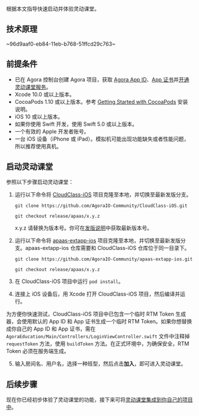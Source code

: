 根据本文指导快速启动并体验灵动课堂。

## 技术原理

~96d9aaf0-eb84-11eb-b768-51ffcd29c763~

<a name="prerequisites"></a>

## 前提条件

-   已在 Agora 控制台创建 Agora 项目，获取 <a href="/cn/Agora%20Platform/get_appid_token#%E8%8E%B7%E5%8F%96-app-id" target="_blank">Agora App ID</a>、<a href="/cn/Agora%20Platform/get_appid_token#%E8%8E%B7%E5%8F%96-app-%E8%AF%81%E4%B9%A6" target="_blank">App 证书</a>并<a href="/cn/agora-class/agora_class_enable?platform=iOS" target="_blank">开通灵动课堂服务</a>。
-   Xcode 10.0 或以上版本。
-   CocoaPods 1.10 或以上版本。参考 [Getting Started with CocoaPods](https://guides.cocoapods.org/using/getting-started.html#getting-started) 安装说明。
-   iOS 10 或以上版本。
-   如果你使用 Swift 开发，使用 Swift 5.0 或以上版本。
-   一个有效的 Apple 开发者账号。
-   一台 iOS 设备（iPhone 或 iPad）。模拟机可能出现功能缺失或者性能问题，所以推荐使用真机。

## 启动灵动课堂

参照以下步骤启动灵动课堂：

1. 运行以下命令将 [CloudClass-iOS](https://github.com/AgoraIO-Community/CloudClass-iOS) 项目克隆至本地，并切换至最新发版分支。

    ```
    git clone https://github.com/AgoraIO-Community/CloudClass-iOS.git
    ```

    ```
    git checkout release/apaas/x.y.z
    ```

    <div class="alert info">x.y.z 请替换为版本号。你可在<a href="/cn/agora-class/release_agora_class_ios?platform=iOS">发版说明</a>中获取最新版本号。</div>

2. 运行以下命令将 [apaas-extapp-ios](https://github.com/AgoraIO-Community/apaas-extapp-ios) 项目克隆至本地，并切换至最新发版分支。apaas-extapp-ios 仓库需要和 CloudClass-iOS 仓库位于同一目录下。

    ```
    git clone https://github.com/AgoraIO-Community/apaas-extapp-ios.git
    ```

    ```
    git checkout release/apaas/x.y.z
    ```

3. 在 CloudClass-iOS 项目中运行 `pod install`。

4. 连接上 iOS 设备后，用 Xcode 打开 CloudClass-iOS 项目，然后编译并运行。

 <div class="alert info">为方便你快速测试，CloudClass-iOS 项目中已包含一个临时 RTM Token 生成器，会使用默认的 App ID 和 App 证书生成一个临时 RTM Token。如果你想替换成你自己的 App ID 和 App 证书，需在 <code>AgoraEducation/Main/Controllers/LoginViewController.swift</code> 文件中注释掉 <code>requestToken</code> 方法，使用 <code>buildToken</code> 方法。在正式环境中，为确保安全，RTM Token 必须在服务端生成。</div>

5. 输入房间名、用户名，选择一种班型，然后点击**加入**，即可进入灵动课堂。

## 后续步骤

现在你已经初步体验了灵动课堂的功能，接下来可将[灵动课堂集成到你自己的项目中](/cn/agora-class/agora_class_integrate_ios?platform=iOS)。

